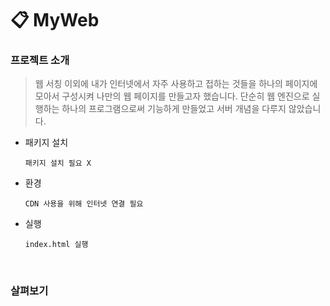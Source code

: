 # :clipboard: MyWeb
### 프로젝트 소개  
  > 웹 서칭 이외에 내가 인터넷에서 자주 사용하고 접하는 것들을 하나의 페이지에 모아서 구성시켜 나만의 웹 페이지를 만들고자 했습니다.
단순히 웹 엔진으로 실행하는 하나의 프로그램으로써 기능하게 만들었고 서버 개념을 다루지 않았습니다.
* 패키지 설치  
  ```
  패키지 설치 필요 X  
  ```
* 환경
  ```
  CDN 사용을 위해 인터넷 연결 필요 
  ```
* 실행  
  ```
  index.html 실행
  ```

</br>

### 살펴보기  
